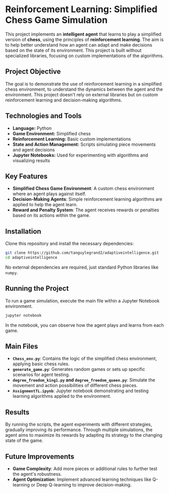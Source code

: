 # Reinforcement Learning: Simplified Chess Game Simulation

This project implements an **intelligent agent** that learns to play a simplified version of **chess**, using the principles of **reinforcement learning**. The aim is to help better understand how an agent can adapt and make decisions based on the state of its environment. This project is built without specialized libraries, focusing on custom implementations of the algorithms.

## Project Objective

The goal is to demonstrate the use of reinforcement learning in a simplified chess environment, to understand the dynamics between the agent and the environment. This project doesn't rely on external libraries but on custom reinforcement learning and decision-making algorithms.

## Technologies and Tools

- **Language:** Python
- **Game Environment:** Simplified chess
- **Reinforcement Learning:** Basic custom implementations
- **State and Action Management:** Scripts simulating piece movements and agent decisions
- **Jupyter Notebooks:** Used for experimenting with algorithms and visualizing results

## Key Features

- **Simplified Chess Game Environment**: A custom chess environment where an agent plays against itself.
- **Decision-Making Agents**: Simple reinforcement learning algorithms are applied to help the agent learn.
- **Reward and Penalty System**: The agent receives rewards or penalties based on its actions within the game.

## Installation

Clone this repository and install the necessary dependencies:

```bash
git clone https://github.com/tanguylegrand2/adaptiveintelligence.git
cd adaptiveintelligence
```

No external dependencies are required, just standard Python libraries like `numpy`.

## Running the Project

To run a game simulation, execute the main file within a Jupyter Notebook environment.

```bash
jupyter notebook
```

In the notebook, you can observe how the agent plays and learns from each game.

## Main Files

- **`Chess_env.py`**: Contains the logic of the simplified chess environment, applying basic chess rules.
- **`generate_game.py`**: Generates random games or sets up specific scenarios for agent testing.
- **`degree_freedom_king1.py` and `degree_freedom_queen.py`**: Simulate the movement and action possibilities of different chess pieces.
- **`AssignmentTL.ipynb`**: Jupyter notebook demonstrating and testing learning algorithms applied to the environment.

## Results

By running the scripts, the agent experiments with different strategies, gradually improving its performance. Through multiple simulations, the agent aims to maximize its rewards by adapting its strategy to the changing state of the game.

## Future Improvements

- **Game Complexity**: Add more pieces or additional rules to further test the agent's robustness.
- **Agent Optimization**: Implement advanced learning techniques like Q-learning or Deep Q-learning to improve decision-making.




